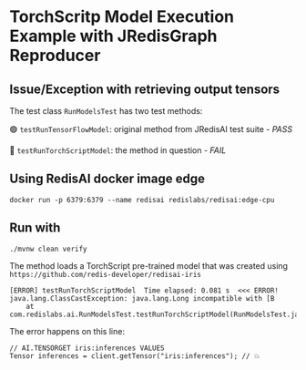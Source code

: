 # TorchScritp Model Execution Example with JRedisGraph Reproducer

## Issue/Exception with retrieving output tensors

The test class `RunModelsTest` has two test methods:

🟢 `testRunTensorFlowModel`: original method from JRedisAI test suite - *PASS*

🔴 `testRunTorchScriptModel`: the method in question - *FAIL*

## Using RedisAI docker image edge

`docker run -p 6379:6379 --name redisai redislabs/redisai:edge-cpu`

## Run with
`./mvnw clean verify`

The method loads a TorchScript pre-trained model that was created using `https://github.com/redis-developer/redisai-iris`

```
[ERROR] testRunTorchScriptModel  Time elapsed: 0.081 s  <<< ERROR!
java.lang.ClassCastException: java.lang.Long incompatible with [B
	at com.redislabs.ai.RunModelsTest.testRunTorchScriptModel(RunModelsTest.java:63)
```

The error happens on this line:

```
// AI.TENSORGET iris:inferences VALUES
Tensor inferences = client.getTensor("iris:inferences"); // 💥
```
